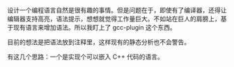 
设计一个编程语言自然是很有趣的事情。但是问题在于，即使有了编译器，还得让编辑器支持高亮，语法提示，想想就觉得工作量巨大。不如站在巨人的肩膀上，基于现有语言来增加语法。所以我盯上了 gcc-plugin 这个东西。

目前的想法是把语法放到注释里，这样现有的静态分析也不会警告。

有这几个思路：一个是实现个可以嵌入 C++ 代码的语言。

